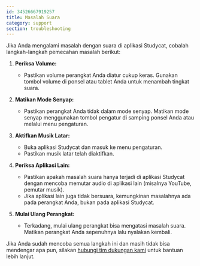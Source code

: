 ```yaml
---
id: 34526667919257
title: Masalah Suara  
category: support
section: troubleshooting
---
```

Jika Anda mengalami masalah dengan suara di aplikasi Studycat, cobalah langkah-langkah pemecahan masalah berikut:

1. **Periksa Volume:**

    * Pastikan volume perangkat Anda diatur cukup keras. Gunakan tombol volume di ponsel atau tablet Anda untuk menambah tingkat suara.

2. **Matikan Mode Senyap:**

    * Pastikan perangkat Anda tidak dalam mode senyap. Matikan mode senyap menggunakan tombol pengatur di samping ponsel Anda atau melalui menu pengaturan.

3. **Aktifkan Musik Latar:**

    * Buka aplikasi Studycat dan masuk ke menu pengaturan.
    * Pastikan musik latar telah diaktifkan.

4. **Periksa Aplikasi Lain:**
   
    * Pastikan apakah masalah suara hanya terjadi di aplikasi Studycat dengan mencoba memutar audio di aplikasi lain (misalnya YouTube, pemutar musik).
    * Jika aplikasi lain juga tidak bersuara, kemungkinan masalahnya ada pada perangkat Anda, bukan pada aplikasi Studycat.

5. **Mulai Ulang Perangkat:**
   
    * Terkadang, mulai ulang perangkat bisa mengatasi masalah suara. Matikan perangkat Anda sepenuhnya lalu nyalakan kembali.

Jika Anda sudah mencoba semua langkah ini dan masih tidak bisa mendengar apa pun, silakan [hubungi tim dukungan kami](https://help.studycat.com/hc/en-us/requests/new) untuk bantuan lebih lanjut.

